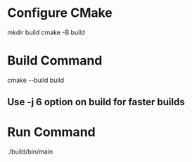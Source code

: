 # Configure CMake
mkdir build
cmake -B build

# Build Command
cmake --build build
## Use -j 6 option on build for faster builds


# Run Command
./build/bin/main
